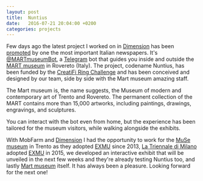 ```yaml
---
layout: post
title:  Nuntius
date:   2016-07-21 20:04:00 +0200
categories: projects
---
```


Few days ago the latest project I worked on in [Dimension](http://dimension.it) has been [promoted](http://living.corriere.it/tendenze/extra/mart-telegram-google-balla/) by one the most important Italian newspapers. It's [@MARTmuseumBot](https://telegram.me/martmuseumbot), a [Telegram](http://telegram.org) bot that guides you inside and outside the [MART museum](http://www.mart.trento.it) in Rovereto (Italy). The project, codename Nuntius, has been funded by the [CreatiFi Ring Challenge](http://www.creatifi.eu/eight-companies-continues-in-the-creative-ring-challenge) and has been conceived and designed by our team, side by side with the Mart museum amazing staff.

The Mart museum is, the name suggests, the Museum of modern and contemporary art of Trento and Rovereto. The permanent collection of the MART contains more than 15,000 artworks, including paintings, drawings, engravings, and sculptures.

You can interact with the bot even from home, but the experience has been tailored for the museum visitors, while walking alongside the exhibits.

With MobFarm and [Dimension](http://dimension.it) I had the opportunity to work for the [MuSe museum](http://muse.it) in Trento as they adopted [EXMU](http://explora-museum.com) since 2013, [La Triennale di Milano](http://triennale.org) adopted [EXMU](http://explora-museum.com) in 2015, we developed an interactive exhibit that will be unveiled in the next few weeks and they're already testing Nuntius too, and lastly [Mart museum]((http://www.mart.trento.it)) itself. It has always been a pleasure. Looking forward for the next one!
